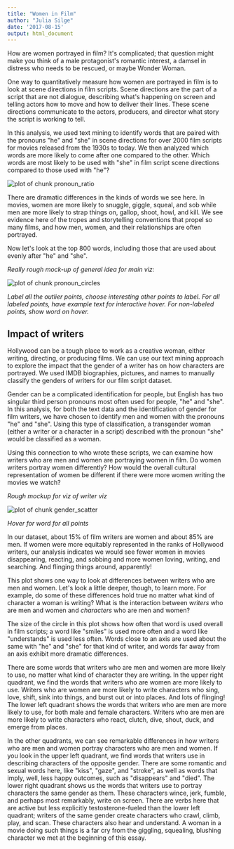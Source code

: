 ```yaml
---
title: "Women in Film"
author: "Julia Silge"
date: '2017-08-15'
output: html_document
---
```




How are women portrayed in film? It's complicated; that question might make you think of a male protagonist's romantic interest, a damsel in distress who needs to be rescued, or maybe Wonder Woman.

One way to quantitatively measure how women are portrayed in film is to look at scene directions in film scripts. Scene directions are the part of a script that are not dialogue, describing what's happening on screen and telling actors how to move and how to deliver their lines. These scene directions communicate to the actors, producers, and director what story the script is working to tell. 

In this analysis, we used text mining to identify words that are paired with the pronouns "he" and "she" in scene directions for over 2000 film scripts for movies released from the 1930s to today. We then analyzed which words are more likely to come after one compared to the other. Which words are most likely to be used with "she" in film script scene directions compared to those used with "he"? 




![plot of chunk pronoun_ratio](figure/pronoun_ratio-1.png)

There are dramatic differences in the kinds of words we see here. In movies, women are more likely to snuggle, giggle, squeal, and sob while men are more likely to strap things on, gallop, shoot, howl, and kill. We see evidence here of the tropes and storytelling conventions that propel so many films, and how men, women, and their relationships are often portrayed.

Now let's look at the top 800 words, including those that are used about evenly after "he" and "she".

*Really rough mock-up of general idea for main viz:*

![plot of chunk pronoun_circles](figure/pronoun_circles-1.png)

*Label all the outlier points, choose interesting other points to label. For all labeled points, have example text for interactive hover. For non-labeled points, show word on hover.*








## Impact of writers

Hollywood can be a tough place to work as a creative woman, either writing, directing, or producing films. We can use our text mining approach to explore the impact that the gender of a writer has on how characters are portrayed. We used IMDB biographies, pictures, and names to manually classify the genders of writers for our film script dataset. 

Gender can be a complicated identification for people, but English has two singular third person pronouns most often used for people, "he" and "she". In this analysis, for both the text data and the identification of gender for film writers, we have chosen to identify men and women with the pronouns "he" and "she". Using this type of classification, a transgender woman (either a writer or a character in a script) described with the pronoun "she" would be classified as a woman.

Using this connection to who wrote these scripts, we can examine how writers who are men and women are portraying women in film. Do women writers portray women differently? How would the overall cultural representation of women be different if there were more women writing the movies we watch?

*Rough mockup for viz of writer viz*

![plot of chunk gender_scatter](figure/gender_scatter-1.png)

*Hover for word for all points*

In our dataset, about 15% of film writers are women and about 85% are men. If women were more equitably represented in the ranks of Hollywood writers, our analysis indicates we would see fewer women in movies disappearing, reacting, and sobbing and more women loving, writing, and searching. And flinging things around, apparently!

This plot shows one way to look at differences between writers who are men and women. Let's look a little deeper, though, to learn more. For example, do some of these differences hold true no matter what kind of character a woman is writing? What is the interaction between *writers* who are men and women and *characters* who are men and women?


The size of the circle in this plot shows how often that word is used overall in film scripts; a word like "smiles" is used more often and a word like "understands" is used less often. Words close to an axis are used about the same with "he" and "she" for that kind of writer, and words far away from an axis exhibit more dramatic differences.

There are some words that writers who are men and women are more likely to use, no matter what kind of character they are writing. In the upper right quadrant, we find the words that writers who are women are more likely to use. Writers who are women are more likely to write characters who sing, love, shift, sink into things, and burst out or into places. And lots of flinging! The lower left quadrant shows the words that writers who are men are more likely to use, for both male and female characters. Writers who are men are more likely to write characters who react, clutch, dive, shout, duck, and emerge from places.

In the other quadrants, we can see remarkable differences in how writers who are men and women portray characters who are men and women. If you look in the upper left quadrant, we find words that writers use in describing characters of the opposite gender. There are some romantic and sexual words here, like "kiss", "gaze", and "stroke", as well as words that imply, well, less happy outcomes, such as "disappears" and "died". The lower right quadrant shows us the words that writers use to portray characters the same gender as them. These characters wince, jerk, fumble, and perhaps most remarkably, write on screen. There are verbs here that are active but less explicitly testosterone-fueled than the lower left quadrant; writers of the same gender create characters who crawl, climb, play, and scan. These characters also hear and understand. A woman in a movie doing such things is a far cry from the giggling, squealing, blushing character we met at the beginning of this essay.




